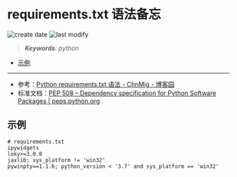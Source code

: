 requirements.txt 语法备忘
===
<!--START_SECTION:badge-->

![create date](https://img.shields.io/static/v1?label=create%20date&message=2022-09-xx&label_color=gray&color=lightsteelblue&style=flat-square)
![last modify](https://img.shields.io/static/v1?label=last%20modify&message=2025-08-03%2022%3A42%3A16&label_color=gray&color=thistle&style=flat-square)

<!--END_SECTION:badge-->
<!--info
top: false
draft: false
hidden: true
tag: []
-->

> ***Keywords**: python*

<!--START_SECTION:paper_title-->
<!--END_SECTION:paper_title-->

<!--START_SECTION:toc-->
- [示例](#示例)
<!--END_SECTION:toc-->

---


- 参考：[Python requirements.txt 语法 - ChnMig - 博客园](https://www.cnblogs.com/chnmig/p/12107199.html)
- 标准文档：[PEP 508 – Dependency specification for Python Software Packages | peps.python.org](https://peps.python.org/pep-0508/#environment-markers)


## 示例
```shell
# requirements.txt
ipywidgets
loky>=3.0.0
jaxlib; sys_platform != 'win32'
pywinpty==1.1.6; python_version < '3.7' and sys_platform == 'win32'
```